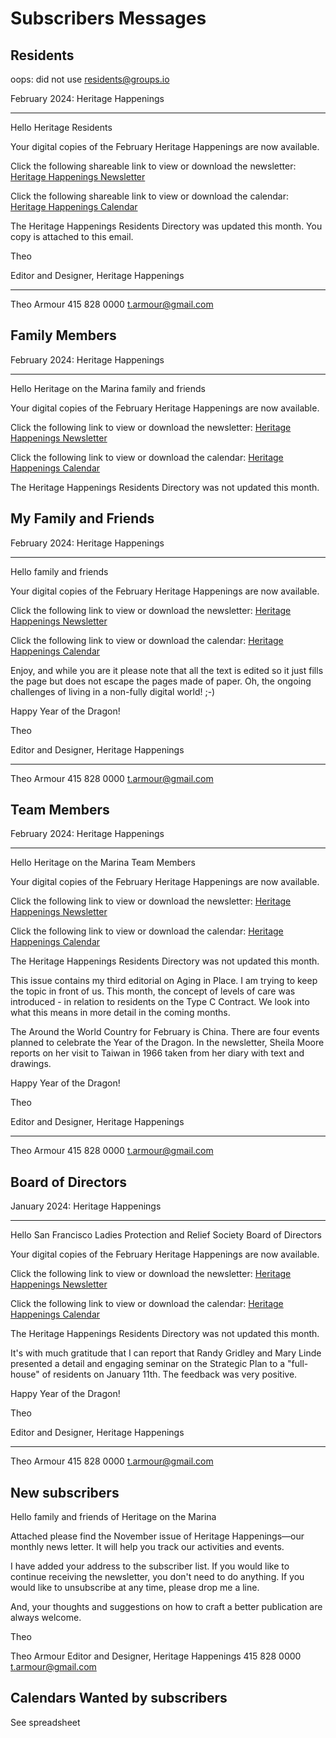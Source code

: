 # Subscribers Messages

## Residents

oops: did not use residents@groups.io

February 2024: Heritage Happenings

***

Hello Heritage Residents

Your digital copies of the February Heritage Happenings are now available.

Click the following shareable link to view or download the newsletter: [Heritage Happenings Newsletter](https://heritage-happenings.github.io/happenings-issues/2024/2024-03-happenings-newsletter.pdf)

Click the following shareable link to view or download the calendar: [Heritage Happenings Calendar](https://heritage-happenings.github.io/happenings-issues/2024/2024-03-happenings-calendar.pdf)

The Heritage Happenings Residents Directory was updated this month. You copy is attached to this email.


Theo

Editor and Designer, Heritage Happenings

***

Theo Armour
415 828 0000
t.armour@gmail.com


## Family Members

February 2024: Heritage Happenings

***

Hello Heritage on the Marina family and friends

Your digital copies of the February Heritage Happenings are now available.

Click the following link to view or download the newsletter: [Heritage Happenings Newsletter](https://heritage-happenings.github.io/happenings-issues/2024/2024-02-heritage-happenings-newsletter.pdf)

Click the following link to view or download the calendar: [Heritage Happenings Calendar](https://heritage-happenings.github.io/happenings-issues/2024/2024-02-happenings-calendar.pdf)

The Heritage Happenings Residents Directory was not updated this month.



## My Family and Friends

February 2024: Heritage Happenings

***

Hello family and friends

Your digital copies of the February Heritage Happenings are now available.

Click the following link to view or download the newsletter: [Heritage Happenings Newsletter](https://heritage-happenings.github.io/happenings-issues/2024/2024-02-heritage-happenings-newsletter.pdf)

Click the following link to view or download the calendar: [Heritage Happenings Calendar](https://heritage-happenings.github.io/happenings-issues/2024/2024-02-happenings-calendar.pdf)

Enjoy, and while you are it please note that all the text is edited so it just fills the page but does not escape the pages made of paper. Oh, the ongoing challenges of living in a non-fully digital world! ;-)

Happy Year of the Dragon!

Theo

Editor and Designer, Heritage Happenings

***

Theo Armour
415 828 0000
t.armour@gmail.com


## Team Members


February 2024: Heritage Happenings

***

Hello Heritage on the Marina Team Members

Your digital copies of the February Heritage Happenings are now available.

Click the following link to view or download the newsletter: [Heritage Happenings Newsletter](https://heritage-happenings.github.io/happenings-issues/2024/2024-02-heritage-happenings-newsletter.pdf)

Click the following link to view or download the calendar: [Heritage Happenings Calendar](https://heritage-happenings.github.io/happenings-issues/2024/2024-02-happenings-calendar.pdf)

The Heritage Happenings Residents Directory was not updated this month.

This issue contains my third editorial on Aging in Place. I am trying to keep the topic in front of us. This month, the concept of levels of care was introduced - in relation to residents on the Type C Contract. We look into what this means in more detail in the coming months.

The Around the World Country for February is China. There are four events planned to celebrate the Year of the Dragon. In the newsletter, Sheila Moore reports on her visit to Taiwan in 1966 taken from her diary with text and drawings.

Happy Year of the Dragon!

Theo

Editor and Designer, Heritage Happenings

***

Theo Armour
415 828 0000
t.armour@gmail.com


## Board of Directors


January 2024: Heritage Happenings

***


Hello San Francisco Ladies Protection and Relief Society Board of Directors

Your digital copies of the February Heritage Happenings are now available.

Click the following link to view or download the newsletter: [Heritage Happenings Newsletter](https://heritage-happenings.github.io/happenings-issues/2024/2024-02-heritage-happenings-newsletter.pdf)

Click the following link to view or download the calendar: [Heritage Happenings Calendar](https://heritage-happenings.github.io/happenings-issues/2024/2024-02-happenings-calendar.pdf)

The Heritage Happenings Residents Directory was not updated this month.

It's with much gratitude that I can report that Randy Gridley and Mary Linde presented a detail and engaging seminar on the Strategic Plan to a "full-house" of residents on January 11th. The feedback was very positive.

Happy Year of the Dragon!

Theo

Editor and Designer, Heritage Happenings

***

Theo Armour
415 828 0000
t.armour@gmail.com



## New subscribers

Hello family and friends of Heritage on the Marina

Attached please find the November issue of Heritage Happenings—our monthly news letter. It will help you track our activities and events.

I have added your address to the subscriber list. If you would like to continue receiving the newsletter, you don't need to do anything. If you would like to unsubscribe at any time, please drop me a line.

And, your thoughts and suggestions on how to craft a better publication are always welcome.

Theo

Theo Armour
Editor and Designer, Heritage Happenings
415 828 0000
t.armour@gmail.com


## Calendars Wanted by subscribers

See spreadsheet

